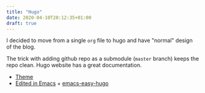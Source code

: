 ```yaml
---
title: "Hugo"
date: 2020-04-10T20:12:35+01:00
draft: true
---
```


I decided to move from a single `org` file to hugo and have "normal" design of
the blog.

The trick with adding github repo as a submodule (`master` branch) keeps the
repo clean. Hugo website has a great documentation.

- [Theme](https://github.com/kimcc/hugo-theme-noteworthy)
- [Edited in Emacs](https://ox-hugo.scripter.co/) + [emacs-easy-hugo](https://github.com/masasam/emacs-easy-hugo)

